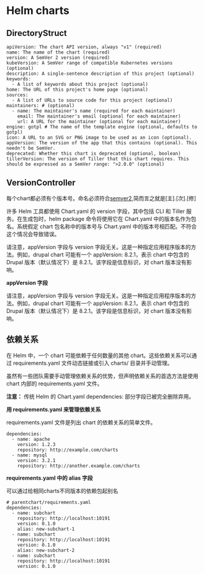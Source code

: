 # Helm charts




## DirectoryStruct
```
apiVersion: The chart API version, always "v1" (required)
name: The name of the chart (required)
version: A SemVer 2 version (required)
kubeVersion: A SemVer range of compatible Kubernetes versions (optional)
description: A single-sentence description of this project (optional)
keywords:
  - A list of keywords about this project (optional)
home: The URL of this project's home page (optional)
sources:
  - A list of URLs to source code for this project (optional)
maintainers: # (optional)
  - name: The maintainer's name (required for each maintainer)
    email: The maintainer's email (optional for each maintainer)
    url: A URL for the maintainer (optional for each maintainer)
engine: gotpl # The name of the template engine (optional, defaults to gotpl)
icon: A URL to an SVG or PNG image to be used as an icon (optional).
appVersion: The version of the app that this contains (optional). This needn't be SemVer.
deprecated: Whether this chart is deprecated (optional, boolean)
tillerVersion: The version of Tiller that this chart requires. This should be expressed as a SemVer range: ">2.0.0" (optional)
```

## VersionController
每个chart都必须有个版本号。命名必须符合[semver2](https://semver.org/lang/zh-CN/),简而言之就是[主].[次].[修]

许多 Helm 工具都使用 Chart.yaml 的 version 字段，其中包括 CLI 和 Tiller 服务。在生成包时，helm package 命令将使用它在 Chart.yaml 中的版本名作为包名。系统假定 chart 包名称中的版本号与 Chart.yaml 中的版本号相匹配。不符合这个情况会导致错误。

请注意，appVersion 字段与 version 字段无关。这是一种指定应用程序版本的方法。例如，drupal chart 可能有一个 appVersion: 8.2.1，表示 chart 中包含的 Drupal 版本（默认情况下）是 8.2.1。该字段是信息标识，对 chart 版本没有影响。

**appVersion 字段**

请注意，appVersion 字段与 version 字段无关。这是一种指定应用程序版本的方法。例如，drupal chart 可能有一个 appVersion: 8.2.1，表示 chart 中包含的 Drupal 版本（默认情况下）是 8.2.1。该字段是信息标识，对 chart 版本没有影响。

## 依赖关系
在 Helm 中，一个 chart 可能依赖于任何数量的其他 chart。这些依赖关系可以通过 requirements.yaml 文件动态链接或引入 charts/ 目录并手动管理。

虽然有一些团队需要手动管理依赖关系的优势，但声明依赖关系的首选方法是使用 chart 内部的 requirements.yaml 文件。

**注意：** 传统 Helm 的 Chart.yaml dependencies: 部分字段已被完全删除弃用。

**用 requirements.yaml 来管理依赖关系**

requirements.yaml 文件是列出 chart 的依赖关系的简单文件。
```
dependencies:
  - name: apache
    version: 1.2.3
    repository: http://example.com/charts
  - name: mysql
    version: 3.2.1
    repository: http://another.example.com/charts
```

**requirements.yaml 中的 alias 字段**

可以通过给相同charts不同版本的依赖包起别名
```
# parentchart/requirements.yaml
dependencies:
  - name: subchart
    repository: http://localhost:10191
    version: 0.1.0
    alias: new-subchart-1
  - name: subchart
    repository: http://localhost:10191
    version: 0.1.0
    alias: new-subchart-2
  - name: subchart
    repository: http://localhost:10191
    version: 0.1.0
```